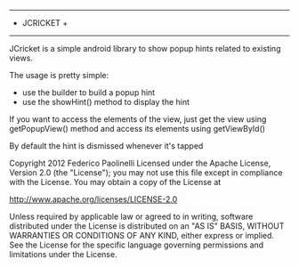 ***************************************
*   JCRICKET                          +
***************************************


JCricket is a simple android library to show popup hints related to existing views.

The usage is pretty simple:
   - use the builder to build a popup hint
   - use the showHint() method to display the hint

If you want to access the elements of the view, just get the view using getPopupView() method and access its elements using getViewById()

By default the hint is dismissed whenever it's tapped





Copyright 2012 Federico Paolinelli
Licensed under the Apache License, Version 2.0 (the "License");
you may not use this file except in compliance with the License.
You may obtain a copy of the License at

   http://www.apache.org/licenses/LICENSE-2.0

Unless required by applicable law or agreed to in writing, software
distributed under the License is distributed on an "AS IS" BASIS,
WITHOUT WARRANTIES OR CONDITIONS OF ANY KIND, either express or implied.
See the License for the specific language governing permissions and
limitations under the License.

